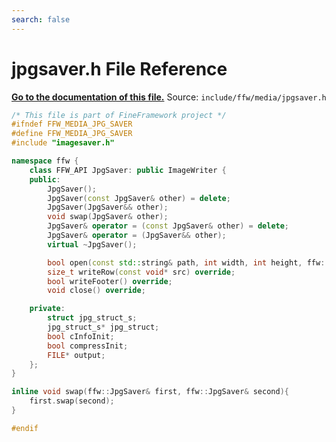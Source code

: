 ```yaml
---
search: false
---
```


# jpgsaver.h File Reference

**[Go to the documentation of this file.](jpgsaver_8h.md)**
Source: `include/ffw/media/jpgsaver.h`

    
    
    
    
    
    
    
      
    
    
    
```cpp
/* This file is part of FineFramework project */
#ifndef FFW_MEDIA_JPG_SAVER
#define FFW_MEDIA_JPG_SAVER
#include "imagesaver.h"

namespace ffw {
    class FFW_API JpgSaver: public ImageWriter {
    public:
        JpgSaver();
        JpgSaver(const JpgSaver& other) = delete;
        JpgSaver(JpgSaver&& other);
        void swap(JpgSaver& other);
        JpgSaver& operator = (const JpgSaver& other) = delete;
        JpgSaver& operator = (JpgSaver&& other);
        virtual ~JpgSaver();

        bool open(const std::string& path, int width, int height, ffw::ImageType type, int quality = 100, int mips = 1) override;
        size_t writeRow(const void* src) override;
        bool writeFooter() override;
        void close() override;

    private:
        struct jpg_struct_s;
        jpg_struct_s* jpg_struct;
        bool cInfoInit;
        bool compressInit;
        FILE* output;
    };
}

inline void swap(ffw::JpgSaver& first, ffw::JpgSaver& second){
    first.swap(second);
}

#endif
```


    
  
